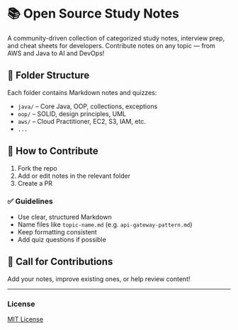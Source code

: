 # 📚 Open Source Study Notes

A community-driven collection of categorized study notes, interview prep, and cheat sheets for developers. Contribute notes on any topic — from AWS and Java to AI and DevOps!

## 📁 Folder Structure
Each folder contains Markdown notes and quizzes:
- `java/` – Core Java, OOP, collections, exceptions
- `oop/` – SOLID, design principles, UML
- `aws/` – Cloud Practitioner, EC2, S3, IAM, etc.
- `...`

## 🚀 How to Contribute
1. Fork the repo
2. Add or edit notes in the relevant folder
3. Create a PR

### ✅ Guidelines
- Use clear, structured Markdown
- Name files like `topic-name.md` (e.g. `api-gateway-pattern.md`)
- Keep formatting consistent
- Add quiz questions if possible

## 📢 Call for Contributions
Add your notes, improve existing ones, or help review content!

---

### License
[MIT License](LICENSE)